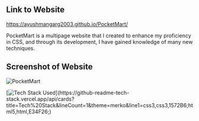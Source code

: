 ## Link to Website
https://ayushmangarg2003.github.io/PocketMart/

PocketMart is a multipage website that I created to enhance my proficiency in CSS, and through its development, I have gained knowledge of many new techniques.

## Screenshot of Website
![PocketMart](https://user-images.githubusercontent.com/105537793/212305246-0a0b0a5e-9268-4bd3-8882-3d93a72e6007.png)

[![Tech Stack Used](https://github-readme-tech-stack.vercel.app/api/cards?title=Tech%20Stack&lineCount=1&theme=merko&line1=css3,css3,1572B6;html5,html,E34F26;)](https://github-readme-tech-stack.vercel.app/api/cards?title=Tech%20Stack&lineCount=1&theme=merko&line1=css3,css3,1572B6;html5,html,E34F26;)
